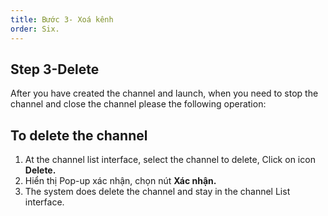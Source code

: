 ```yaml
---
title: Bước 3- Xoá kênh
order: Six.
---
```


## Step 3-Delete
After you have created the channel and launch, when you need to stop the channel and close the channel please the following operation:

## To delete the channel

1. At the channel list interface, select the channel to delete, Click on icon **Delete.**
2. Hiển thị Pop-up xác nhận, chọn nút **Xác nhận.**
3. The system does delete the channel and stay in the channel List interface.